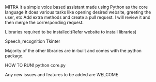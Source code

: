 MITRA
It a simple voice based assistant made using Python as the core language
It does various tasks like opening desired website, greeting the user, etc
Add extra methods and create a pull request. I will review it and then merge the corresponding request.

Libraries required to be installed:(Refer website to install libraries)

Speech_recognition
Tkinter

Majority of the other libraries are in-built and comes with the python package.

HOW TO RUN!
python core.py

Any new issues and features to be added are WELCOME




